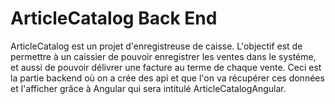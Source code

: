# ArticleCatalog Back End

ArticleCatalog est un projet d'enregistreuse de caisse. 
L'objectif est de permettre à un caissier de pouvoir enregistrer les ventes dans le systéme, et aussi de pouvoir délivrer une facture au terme de chaque vente.
Ceci est la partie backend où on a crée des api et que l'on va récupérer ces données et l'afficher grâce à Angular qui sera intitulé ArticleCatalogAngular.
